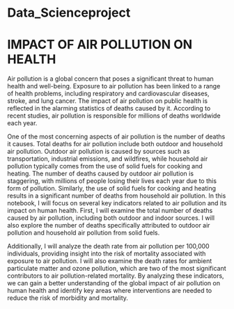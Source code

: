 # Data_Scienceproject
# IMPACT OF AIR POLLUTION ON HEALTH

Air pollution is a global concern that poses a significant threat to human health and well-being. Exposure to air pollution has been linked to a range of health problems, including respiratory and cardiovascular diseases, stroke, and lung cancer. The impact of air pollution on public health is reflected in the alarming statistics of deaths caused by it. According to recent studies, air pollution is responsible for millions of deaths worldwide each year.

One of the most concerning aspects of air pollution is the number of deaths it causes. Total deaths for air pollution include both outdoor and household air pollution. Outdoor air pollution is caused by sources such as transportation, industrial emissions, and wildfires, while household air pollution typically comes from the use of solid fuels for cooking and heating. The number of deaths caused by outdoor air pollution is staggering, with millions of people losing their lives each year due to this form of pollution. Similarly, the use of solid fuels for cooking and heating results in a significant number of deaths from household air pollution.
In this notebook, I will focus on several key indicators related to air pollution and its impact on human health. First, I will examine the total number of deaths caused by air pollution, including both outdoor and indoor sources. I will also explore the number of deaths specifically attributed to outdoor air pollution and household air pollution from solid fuels.

Additionally, I will analyze the death rate from air pollution per 100,000 individuals, providing insight into the risk of mortality associated with exposure to air pollution. I will also examine the death rates for ambient particulate matter and ozone pollution, which are two of the most significant contributors to air pollution-related mortality. By analyzing these indicators, we can gain a better understanding of the global impact of air pollution on human health and identify key areas where interventions are needed to reduce the risk of morbidity and mortality.
